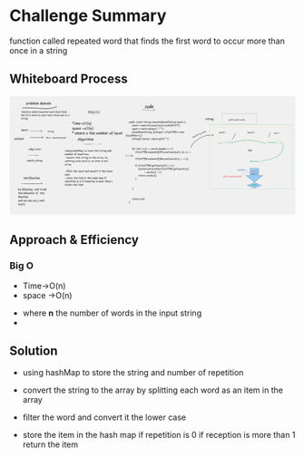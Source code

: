 # Challenge Summary
function called repeated word that finds the first word to occur more than once in a string


## Whiteboard Process
![white](wh2.png)

## Approach & Efficiency
### Big O
- Time->O(n)
- space ->O(n)
* where __n__ the number of words in the input string
* 
## Solution

- using hashMap to store the string and number of repetition
- convert the string to the array  by splitting each word as an item in the array

- filter the word and convert it the lower case
- store the item in the hash map if repetition is 0 if reception is more than 1 return the item
